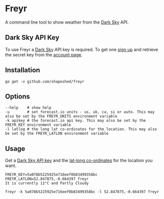 # Freyr

A command line tool to show weather from the [Dark Sky][1] API.

## Dark Sky API Key

To use Freyr a [Dark Sky][1] API key is required. To get one [sign up][2] and
retrieve the secret key from the [account page][3].




## Installation

    go get -v github.com/shapeshed/freyr

## Options

    --help    # show help
    -u        # set forecast.io units - us, uk, ca, si or auto. This may also be set by the FREYR_UNITS environment variable
    -k apikey # the forecast.io api key. This may also be set by the FREYR_KEY environment variable
    -l latlog # the long lat co-ordinates for the location. This may also be set by the FREYR_LATLON environment variable

## Usage

Get a [Dark Sky API key][1] and the [lat-long co-ordinates][4] for the
location you want.

    FREYR_KEY=5a078b5225925e716eef0b83499358bc FREYR_LATLON=52.847875,-0.664397 freyr
    It is currently 11°C and Partly Cloudy

    freyr -k 5a078b5225925e716eef0b83499358bc -l 52.847875,-0.664397 freyr

[1]: https://darksky.net/
[2]: https://darksky.net/dev/register
[3]: https://darksky.net/dev/account
[4]: http://dbsgeo.com/latlon/
